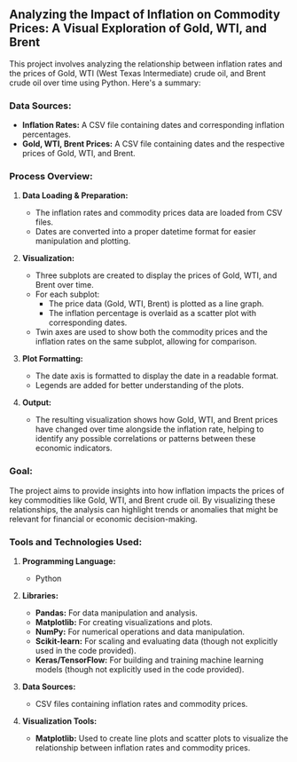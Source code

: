 ## Analyzing the Impact of Inflation on Commodity Prices: A Visual Exploration of Gold, WTI, and Brent

This project involves analyzing the relationship between inflation rates and the prices of Gold, WTI (West Texas Intermediate) crude oil, and Brent crude oil over time using Python. Here's a summary:

### **Data Sources:**
- **Inflation Rates:** A CSV file containing dates and corresponding inflation percentages.
- **Gold, WTI, Brent Prices:** A CSV file containing dates and the respective prices of Gold, WTI, and Brent.

### **Process Overview:**
1. **Data Loading & Preparation:**
   - The inflation rates and commodity prices data are loaded from CSV files.
   - Dates are converted into a proper datetime format for easier manipulation and plotting.

2. **Visualization:**
   - Three subplots are created to display the prices of Gold, WTI, and Brent over time.
   - For each subplot:
     - The price data (Gold, WTI, Brent) is plotted as a line graph.
     - The inflation percentage is overlaid as a scatter plot with corresponding dates.
   - Twin axes are used to show both the commodity prices and the inflation rates on the same subplot, allowing for comparison.

3. **Plot Formatting:**
   - The date axis is formatted to display the date in a readable format.
   - Legends are added for better understanding of the plots.

4. **Output:**
   - The resulting visualization shows how Gold, WTI, and Brent prices have changed over time alongside the inflation rate, helping to identify any possible correlations or patterns between these economic indicators.

### **Goal:**
The project aims to provide insights into how inflation impacts the prices of key commodities like Gold, WTI, and Brent crude oil. By visualizing these relationships, the analysis can highlight trends or anomalies that might be relevant for financial or economic decision-making.

### **Tools and Technologies Used:**

1. **Programming Language:**
   - Python

2. **Libraries:**
   - **Pandas:** For data manipulation and analysis.
   - **Matplotlib:** For creating visualizations and plots.
   - **NumPy:** For numerical operations and data manipulation.
   - **Scikit-learn:** For scaling and evaluating data (though not explicitly used in the code provided).
   - **Keras/TensorFlow:** For building and training machine learning models (though not explicitly used in the code provided).

3. **Data Sources:**
   - CSV files containing inflation rates and commodity prices.

4. **Visualization Tools:**
   - **Matplotlib:** Used to create line plots and scatter plots to visualize the relationship between inflation rates and commodity prices.

